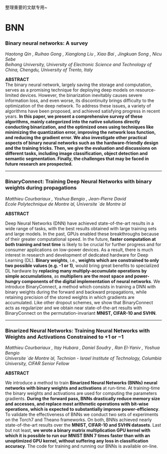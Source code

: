整理重要的文献专用~

# **BNN**
### Binary neural networks: A survey


*Haotong Qin , Ruihao Gong , Xianglong Liu , Xiao Bai , Jingkuan Song , Nicu Sebe  
Beihang University, University of Electronic Science and Technology of China, Chengdu, University of Trento, Italy*

**ABSTRACT**  
The binary neural network, largely saving the storage and computation, serves as a promising technique for deploying deep models on resource-limited devices. However, the binarization inevitably causes severe information loss, and even worse, its discontinuity brings difficulty to the optimization of the deep network. To address these issues, a variety of algorithms have been proposed, and achieved satisfying progress in recent years. **In this paper, we present a comprehensive survey of these algorithms, mainly categorized into the native solutions directly conducting binarization, and the optimized ones using techniques like minimizing the quantization error, improving the network loss function, and reducing the gradient error. We also investigate other practical aspects of binary neural networks such as the hardware-friendly design and the training tricks. Then, we give the evaluation and discussions on different tasks, including image classification, object detection and semantic segmentation. Finally, the challenges that may be faced in future research are prospected.**

----
### BinaryConnect: Training Deep Neural Networks with binary weights during propagations  


*Matthieu Courbariaux , Yoshua Bengio , Jean-Pierre David  
Ecole Polytechnique de Montre ́al, Universite ́ de Montre ́al*  

**ABSTRACT**  

Deep Neural Networks (DNN) have achieved state-of-the-art results in a wide range of tasks, with the best results obtained with large training sets and large models. In the past, GPUs enabled these breakthroughs because of their greater computational speed. In the future, **faster computation at both training and test time** is likely to be crucial for further progress and for consumer applications on low-power devices. As a result, there is much interest in research and development of dedicated hardware for Deep Learning (DL). **Binary weights**, i.e., **weights which are constrained to only two possible values (e.g. -1 or 1)**, would bring great benefits to specialized DL hardware by **replacing many multiply-accumulate operations by simple accumulations**, as **multipliers are the most space and power-hungry components of the digital implementation of neural networks**. We introduce BinaryConnect, a method which consists in training a DNN with binary weights during the forward and backward propagations, while retaining precision of the stored weights in which gradients are accumulated. Like other dropout schemes, we show that BinaryConnect acts as regularizer and we obtain near state-of-the-art results with BinaryConnect on the permutation-invariant **MNIST, CIFAR-10 and SVHN**.

----
### Binarized Neural Networks: Training Neural Networks with Weights and Activations Constrained to +1 or −1

*Matthieu Courbariaux , Itay Hubara , Daniel Soudry , Ran El-Yaniv , Yoshua Bengio  
Universite ́ de Montre ́al, Technion - Israel Institute of Technology, Columbia University, CIFAR Senior Fellow*

**ABSTRACT** 

We introduce a method to train **Binarized Neural Networks (BNNs) neural networks with binary weights and activations** at run-time. At training-time the binary weights and activations are used for computing the parameters gradients. **During the forward pass, BNNs drastically reduce memory size and accesses, and replace most arithmetic operations with bit-wise operations, which is expected to substantially improve power-efficiency**. To validate the effectiveness of BNNs we conduct two sets of experiments on the Torch7 and Theano frameworks. On both, BNNs achieved nearly state-of-the-art results over the **MNIST, CIFAR-10 and SVHN datasets**. Last but not least, **we wrote a binary matrix multiplication GPU kernel with which it is possible to run our MNIST BNN 7 times faster than with an unoptimized GPU kernel, without suffering any loss in classification accuracy**. The code for training and running our BNNs is available on-line.
